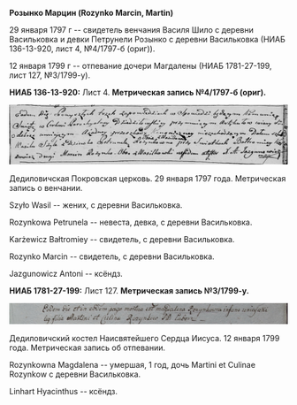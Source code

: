 **Розынко Марцин (Rozynko Marcin, Martin)**

29 января 1797 г -- свидетель венчания Василя Шило с деревни Васильковка
и девки Петрунели Розынко с деревни Васильковка (НИАБ 136-13-920, лист
4, №4/1797-б (ориг)).

12 января 1799 г -- отпевание дочери Магдалены (НИАБ 1781-27-199, лист
127, №3/1799-у).

**НИАБ 136-13-920:** Лист 4. **Метрическая запись №4/1797-б (ориг).**

![](./media/7b4b42a8f0eb4d6c39ff790c54e48c19d0899ab2.png)

Дедиловичская Покровская церковь. 29 января 1797 года. Метрическая
запись о венчании.

Szyło Wasil -- жених, с деревни Васильковка.

Rozynkowa Petrunela -- невеста, девка, с деревни Васильковка.

Karżewicz Bałtromiey -- свидетель, с деревни Васильковка.

Rozynko Marcin -- свидетель, с деревни Васильковка.

Jazgunowicz Antoni -- ксёндз.

**НИАБ 1781-27-199:** Лист 127. **Метрическая запись №3/1799-у.**

![](./media/f68d806fd99c594ffc8dcd815fa2ed7fa2b8e5d9.png)

Дедиловичский костел Наисвятейшего Сердца Иисуса. 12 января 1799 года.
Метрическая запись об отпевании.

Rozynkowna Magdalena -- умершая, 1 год, дочь Martini et Culinae Rozynkow
с деревни Васильковка.

Linhart Hyacinthus -- ксёндз.
